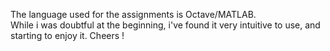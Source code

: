 The language used for the assignments is Octave/MATLAB.  
While i was doubtful at the beginning, i've found it very intuitive to use, and starting to enjoy it.
Cheers !
